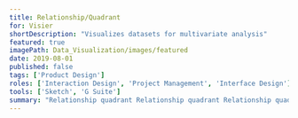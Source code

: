 ```yaml
---
title: Relationship/Quadrant
for: Visier
shortDescription: "Visualizes datasets for multivariate analysis"
featured: true
imagePath: Data_Visualization/images/featured
date: 2019-08-01
published: false
tags: ['Product Design']
roles: ['Interaction Design', 'Project Management', 'Interface Design']
tools: ['Sketch', 'G Suite']
summary: "Relationship quadrant Relationship quadrant Relationship quadrant Relationship quadrant Relationship quadrant Relationship quadrant "
---
```

